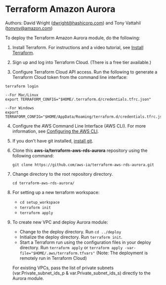 # Terraform Amazon Aurora
Authors: David Wright (dwright@hashicorp.com) and Tony Vattahil (tonynv@amazon.com)

To deploy the Terraform Amazon Aurora module, do the following:

1. Install Terraform. For instructions and a video tutorial, see [Install Terraform](https://learn.hashicorp.com/tutorials/terraform/install-cli). 

2. Sign up and log into Terraform Cloud. (There is a free tier available.)

3. Configure Terraform Cloud API access. Run the following to generate a Terraform Cloud token from the command line interface:
```
terraform login

--For Mac/Linux
export TERRAFORM_CONFIG="$HOME/.terraform.d/credentials.tfrc.json"

--For Windows
export TERRAFORM_CONFIG="$HOME/AppData/Roaming/terraform.d/credentials.tfrc.json"
```

4. Configure the AWS Command Line Interface (AWS CLI). For more information, see [Configuring the AWS CLI](https://docs.aws.amazon.com/cli/latest/userguide/cli-chap-configure.html).

5. If you don't have git installed, [install git](https://git-scm.com/book/en/v2/Getting-Started-Installing-Git). 

6. Clone this **aws-ia/terraform-aws-rds-aurora** repository using the following command:

   `git clone https://github.com/aws-ia/terraform-aws-rds-aurora.git`

7. Change directory to the root repository directory.

   `cd terraform-aws-rds-aurora/`

8. For setting up a new terraform workspace:
   
      - `cd setup_workspace`
      - `terraform init`
      - `terraform apply`

9. To create new VPC and deploy Aurora module:
      - Change to the deploy directory. Run `cd ../deploy`
      - Initialize the deploy directory. Run `terraform init`.
      - Start a Terraform run using the configuration files in your deploy directory. Run `terraform apply`  or `terraform apply -var-file="$HOME/.aws/terraform.tfvars"` (Note: The deployment is remotely run in Terraform Cloud)
   
   For existing VPCs, pass the list of private subnets (var.Private_subnet_ids_p & var.Private_subnet_ids_s) directly to the Aurora module.